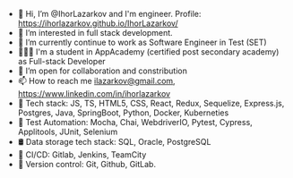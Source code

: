 - 👋 Hi, I’m @IhorLazarkov and I'm engineer. Profile: https://ihorlazarkov.github.io/IhorLazarkov/
- 👀 I’m interested in full stack development.
- 🌱 I’m currently continue to work as Software Engineer in Test (SET)
- 🧑🏼‍💻 I'm a student in AppAcademy (certified post secondary academy) as Full-stack Developer
- 💞️ I’m open for collaboration and constribution
- 📫 How to reach me ilazarkov@gmail.com, https://www.linkedin.com/in/ihorlazarkov
- 👻 Tech stack: JS, TS, HTML5, CSS, React, Redux, Sequelize, Express.js, Postgres, Java, SpringBoot, Python, Docker, Kuberneties
- 🤖 Test Automation: Mocha, Chai, WebdriverIO, Pytest, Cypress, Applitools, JUnit, Selenium
- 🛢️ Data storage tech stack: SQL, Oracle, PostgreSQL
- 🚀 CI/CD: Gitlab, Jenkins, TeamCity
- 🧨 Version control: Git, Github, GitLab.

<!---
IhorLazarkov/IhorLazarkov is a ✨ special ✨ repository because its `README.md` (this file) appears on your GitHub profile.
You can click the Preview link to take a look at your changes.
--->

